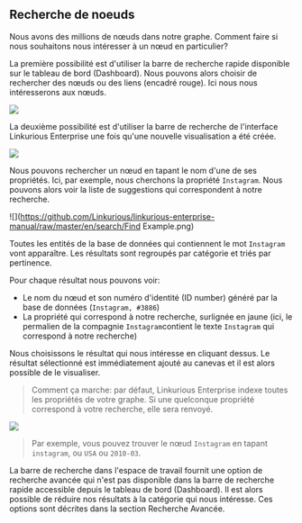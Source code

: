 ## Recherche de noeuds

Nous avons des millions de nœuds dans notre graphe. Comment faire si nous souhaitons nous intéresser à un nœud en particulier?


La première possibilité est d'utiliser la barre de recherche rapide disponible sur le tableau de bord (Dashboard). Nous pouvons alors choisir de rechercher des nœuds ou des liens (encadré rouge). Ici nous nous intéresserons aux nœuds.

![](https://github.com/Linkurious/linkurious-enterprise-manual/raw/master/en/search/QuickS_Nodes.png)

La deuxième possibilité est d'utiliser la barre de recherche de l'interface Linkurious Enterprise une fois qu'une nouvelle visualisation a été créée.

![](https://github.com/Linkurious/linkurious-enterprise-manual/raw/master/en/search/Find.png)

Nous pouvons rechercher un nœud en tapant le nom d'une de ses propriétés. Ici, par exemple, nous cherchons la propriété ```Instagram```. Nous pouvons alors voir la liste de suggestions qui correspondent à notre recherche. 

![](https://github.com/Linkurious/linkurious-enterprise-manual/raw/master/en/search/Find Example.png)


Toutes les entités de la base de données qui contiennent le mot ```Instagram``` vont apparaître. Les résultats sont regroupés par catégorie et triés par pertinence. 

Pour chaque résultat nous pouvons voir:

- Le nom du nœud et son numéro d'identité (ID number) généré par la base de données (```Instagram, #3886```)
- La propriété qui correspond à notre recherche, surlignée en jaune (ici, le permalien de la compagnie ```Instagram```contient le texte ```Instagram``` qui correspond à notre recherche)


Nous choisissons le résultat qui nous intéresse en cliquant dessus. Le résultat sélectionné est immédiatement ajouté au canevas et il est alors possible de le visualiser.


> Comment ça marche: par défaut, Linkurious Enterprise indexe toutes les propriétés de votre graphe. Si une quelconque propriété correspond à votre recherche, elle sera renvoyé. 

![](https://github.com/Linkurious/linkurious-enterprise-manual/raw/master/en/search/PropertiesCircle.pnge.png)


> Par exemple, vous pouvez trouver le nœud ```Instagram``` en tapant ```instagram```, ou ```USA``` ou ```2010-03```.


La barre de recherche dans l'espace de travail fournit une option de recherche avancée qui n'est pas disponible dans la barre de recherche rapide accessible depuis le tableau de bord (Dashboard). Il est alors possible de réduire nos résultats à la catégorie qui nous intéresse. Ces options sont décrites dans la section Recherche Avancée.



